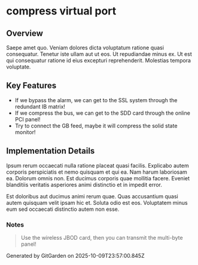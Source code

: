 # compress virtual port

## Overview
Saepe amet quo. Veniam dolores dicta voluptatum ratione quasi consequatur. Tenetur iste ullam aut ut eos. Ut repudiandae minus ex. Ut est qui consequatur ratione id eius excepturi reprehenderit. Molestias tempora voluptate.

## Key Features
- If we bypass the alarm, we can get to the SSL system through the redundant IB matrix!
- If we compress the bus, we can get to the SDD card through the online PCI panel!
- Try to connect the GB feed, maybe it will compress the solid state monitor!

## Implementation Details
Ipsum rerum occaecati nulla ratione placeat quasi facilis. Explicabo autem corporis perspiciatis et nemo quisquam et qui ea. Nam harum laboriosam ea. Dolorum omnis non. Est ducimus corporis quae mollitia facere. Eveniet blanditiis veritatis asperiores animi distinctio et in impedit error.
 Est doloribus aut ducimus animi rerum quae. Quas accusantium quasi autem quisquam velit ipsam hic et. Soluta odio est eos. Voluptatem minus eum sed occaecati distinctio autem non esse.

### Notes
> Use the wireless JBOD card, then you can transmit the multi-byte panel!

Generated by GitGarden on 2025-10-09T23:57:00.845Z